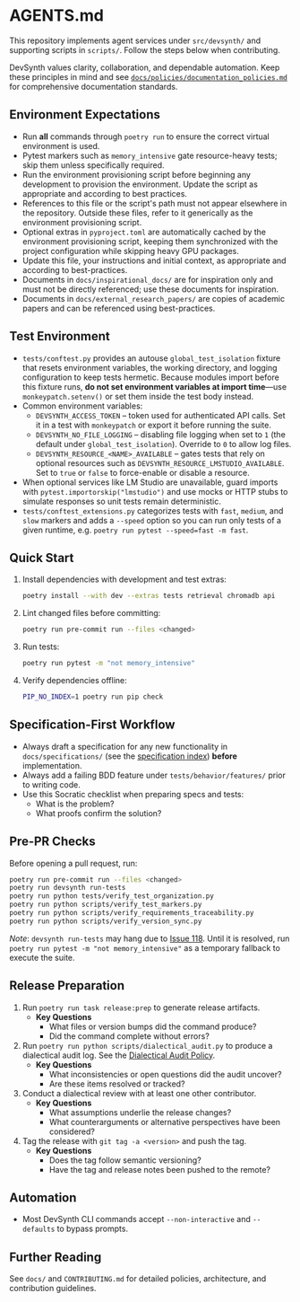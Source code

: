 # AGENTS.md

This repository implements agent services under `src/devsynth/` and supporting scripts in `scripts/`. Follow the steps below when contributing.

DevSynth values clarity, collaboration, and dependable automation. Keep these principles in mind and see [`docs/policies/documentation_policies.md`](docs/policies/documentation_policies.md) for comprehensive documentation standards.

## Environment Expectations

- Run **all** commands through `poetry run` to ensure the correct virtual environment is used.
- Pytest markers such as `memory_intensive` gate resource-heavy tests; skip them unless specifically required.
- Run the environment provisioning script before beginning any development to provision the environment. Update the script as appropriate and according to best practices.
- References to this file or the script's path must not appear elsewhere in the repository. Outside these files, refer to it generically as the environment provisioning script.
- Optional extras in `pyproject.toml` are automatically cached by the environment provisioning script, keeping them synchronized with the project configuration while skipping heavy GPU packages.
- Update this file, your instructions and initial context, as appropriate and according to best-practices.
- Documents in `docs/inspirational_docs/` are for inspiration only and must not be directly referenced; use these documents for inspiration.
- Documents in `docs/external_research_papers/` are copies of academic papers and can be referenced using best-practices.

## Test Environment

- `tests/conftest.py` provides an autouse `global_test_isolation` fixture that resets
  environment variables, the working directory, and logging configuration to keep
  tests hermetic. Because modules import before this fixture runs, **do not set
  environment variables at import time**—use `monkeypatch.setenv()` or set them
  inside the test body instead.
- Common environment variables:
  - `DEVSYNTH_ACCESS_TOKEN` – token used for authenticated API calls. Set it in
    a test with `monkeypatch` or export it before running the suite.
  - `DEVSYNTH_NO_FILE_LOGGING` – disabling file logging when set to `1` (the
    default under `global_test_isolation`). Override to `0` to allow log files.
  - `DEVSYNTH_RESOURCE_<NAME>_AVAILABLE` – gates tests that rely on optional
    resources such as `DEVSYNTH_RESOURCE_LMSTUDIO_AVAILABLE`. Set to `true` or
    `false` to force-enable or disable a resource.
- When optional services like LM Studio are unavailable, guard imports with
  `pytest.importorskip("lmstudio")` and use mocks or HTTP stubs to simulate
  responses so unit tests remain deterministic.
- `tests/conftest_extensions.py` categorizes tests with `fast`, `medium`, and
`slow` markers and adds a `--speed` option so you can run only tests of a
 given runtime, e.g. `poetry run pytest --speed=fast -m fast`.

## Quick Start

1. Install dependencies with development and test extras:

   ```bash
   poetry install --with dev --extras tests retrieval chromadb api
   ```

2. Lint changed files before committing:

   ```bash
   poetry run pre-commit run --files <changed>
   ```

3. Run tests:

   ```bash
   poetry run pytest -m "not memory_intensive"
   ```

4. Verify dependencies offline:

   ```bash
   PIP_NO_INDEX=1 poetry run pip check
   ```

## Specification-First Workflow

- Always draft a specification for any new functionality in `docs/specifications/` (see the [specification index](docs/specifications/index.md)) **before** implementation.
- Always add a failing BDD feature under `tests/behavior/features/` prior to writing code.
- Use this Socratic checklist when preparing specs and tests:
  - What is the problem?
  - What proofs confirm the solution?

## Pre-PR Checks

Before opening a pull request, run:

```bash
poetry run pre-commit run --files <changed>
poetry run devsynth run-tests
poetry run python tests/verify_test_organization.py
poetry run python scripts/verify_test_markers.py
poetry run python scripts/verify_requirements_traceability.py
poetry run python scripts/verify_version_sync.py
```

*Note*: `devsynth run-tests` may hang due to [Issue 118](issues/118.md). Until
it is resolved, run `poetry run pytest -m "not memory_intensive"` as a
temporary fallback to execute the suite.

## Release Preparation

1. Run `poetry run task release:prep` to generate release artifacts.
   - **Key Questions**
     - What files or version bumps did the command produce?
     - Did the command complete without errors?
2. Run `poetry run python scripts/dialectical_audit.py` to produce a dialectical audit log. See the [Dialectical Audit Policy](docs/policies/dialectical_audit.md).
   - **Key Questions**
     - What inconsistencies or open questions did the audit uncover?
     - Are these items resolved or tracked?
3. Conduct a dialectical review with at least one other contributor.
   - **Key Questions**
     - What assumptions underlie the release changes?
     - What counterarguments or alternative perspectives have been considered?
4. Tag the release with `git tag -a <version>` and push the tag.
   - **Key Questions**
     - Does the tag follow semantic versioning?
     - Have the tag and release notes been pushed to the remote?

## Automation

- Most DevSynth CLI commands accept `--non-interactive` and `--defaults` to bypass prompts.

## Further Reading

See `docs/` and `CONTRIBUTING.md` for detailed policies, architecture, and contribution guidelines.

